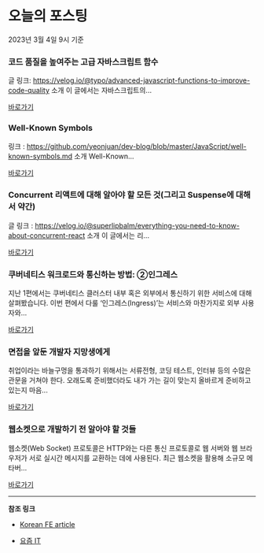 # 오늘의 포스팅 
2023년 3월 4일 9시 기준 

###  코드 품질을 높여주는 고급 자바스크립트 함수 

 글 링크: https://velog.io/@typo/advanced-javascript-functions-to-improve-code-quality 소개 이 글에서는 자바스크립트의... 

 [바로가기](https://kofearticle.substack.com/p/korean-fe-article-4bd) 

###  Well-Known Symbols 

 링크 : https://github.com/yeonjuan/dev-blog/blob/master/JavaScript/well-known-symbols.md 소개 Well-Known... 

 [바로가기](https://kofearticle.substack.com/p/korean-fe-article-well-known-symbols) 

###  Concurrent 리액트에 대해 알아야 할 모든 것(그리고 Suspense에 대해서 약간) 

 글 링크 : https://velog.io/@superlipbalm/everything-you-need-to-know-about-concurrent-react 소개 이 글에서는 리... 

 [바로가기](https://kofearticle.substack.com/p/korean-fe-article-concurrent-suspense) 

### ﻿﻿쿠버네티스 워크로드와 통신하는 방법: ②인그레스 

 지난 1편에서는 쿠버네티스 클러스터 내부 혹은 외부에서 통신하기 위한 서비스에 대해 살펴봤습니다. 이번 편에서 다룰 ‘인그레스(Ingress)’는 서비스와 마찬가지로 외부 사용자와... 

 [바로가기](https://yozm.wishket.com/magazine/detail/1916/) 

### 면접을 앞둔 개발자 지망생에게 

 취업이라는 바늘구멍을 통과하기 위해서는 서류전형, 코딩 테스트, 인터뷰 등의 수많은 관문을 거쳐야 한다. 오래도록 준비했더라도 내가 가는 길이 맞는지 올바르게 준비하고 있는지 마음... 

 [바로가기](https://yozm.wishket.com/magazine/detail/1914/) 

### 웹소켓으로 개발하기 전 알아야 할 것들 

 웹소켓(Web Socket) 프로토콜은 HTTP와는 다른 통신 프로토콜로 웹 서버와 웹 브라우저가 서로 실시간 메시지를 교환하는 데에 사용된다. 최근 웹소켓을 활용해 소규모 메타버... 

 [바로가기](https://yozm.wishket.com/magazine/detail/1911/) 

---

**참조 링크**

- [Korean FE article](https://kofearticle.substack.com) 

- [요즘 IT](https://yozm.wishket.com/magazine) 

